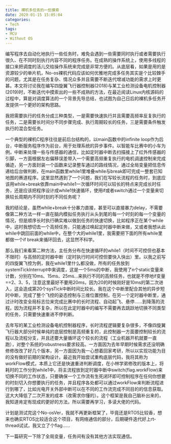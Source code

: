 ```yaml
---
title: 裸机多任务的一些摸索
date: 2020-01-15 15:05:04
categories:
- Tech
tags: 
- MCU
- Without OS
---
```


编写程序去自动化地执行一些任务时，难免会遇到一些需要同时执行或者需要执行很久、在不同时刻执行内容不同的程序任务。在成熟的操作系统上，使用多线程的接口来把调度的活儿交给操作系统来完成是非常方便的。从底层看，如果是用的是资源较少的单片机，No-os裸机代码应该如何优雅地完成多任务其实是个比较棘手的问题，尤其是在任务复杂、情况众多并且需要不断迭代增减功能的需求上时更甚。本文将讨论我在编写四旋翼飞行器控制器(2018)与某工业检测设备电机控制器(2019)时，不断迭代中摸索出的一些不成熟的方法，在最近阅读Linux内核源码的过程中，算是对调度算法的一个背景先导总结，也试图为自己日后的裸机多任务开发提供一个更好的架构思路。
<!-- more -->

我把需要执行的任务分成三种类型，一是需要快速执行并且需要高频率反复执行的任务，二是需要长时间分不同步骤完成、执行周期较长的任务，三是需要条件触发执行的混合型任务。

一个典型的裸机C程序往往是前后台结构的，以main函数中的infinite loop作为后台，中断服务程序作为前台，用于处理系统的异步事件。以智能车比赛中的小车为例，中断来处理一些与传感器的通信，比如定时器中断去扫描接上了红外传感器的引脚，一方面根据左右偏移误差带入一个需要高频重复执行的电机调速控制来完成循迹，另一方面封装一个函数来记录整车通过的路线情况，通过全局变量把信息传递给后台做判断，在main函数里while1里堆叠while与break即可完成一整套已知地图的赛道程序。这里显然遇到了一个问题，我们在写较长流程的任务时，到底应该用while+break依靠main中while1一次循环时间可以较长的特点来完成长时任务，还是应该把程序设计成while1快速循环，使用if或者switch通过一个变量来切换较长周期内不同时刻的不同任务呢？

我的结论是，虽然while+break十分暴力直接，甚至可以直接暴力delay，不需要像第二种方法一样一直在脑内模拟任务执行从头到尾的每一个时刻的每一个变量的情况，但是顺序长时执行确实难以做到任务的快速切换，比如程序正在某个while中，这时我想切去一个高频任务，只能通过唤起定时器中断来做，又或者我想从此while中跳回前面的while中，在整个大的while1里，我需要把下面的所有while里都做一个if break来循环回去，这显然不科学。

那么我们来看第二种方法，主任务分布在快速循环的while1（时间不可控但也基本不限时）与高频的定时器中断（定时执行时间可控但要快入快出）里。以我之前写的四旋翼飞控为例，我在while1里什么都没做，所有的任务放到systemTickInterrupt中来调度，这是一个5ms的中断，我使用了n个static变量来计数，分别在10ms、15ms、25ms...来执行不同的高频任务，也就是不停地if变量==2、3、5，注意这里最好不要用20ms，因为20的时候刚好是10ms的第二次进入，这会造成第20个sysTick中断时间比较长。我在这个中断里配合其他的异步短时中断，完成了整个飞控的姿态控制与三维位置控制，在另一个定时器中断里，通过计时改变全局标志位来完成比赛中的长时流程、自动起飞、悬停……到降落的流程。因为流程并不复杂，所以在此定时器中的编写不需要再去跳跃地切换不同类型的任务，只需要快速重进不停判断。

去年写的某工业检测设备电机控制器程序，长时流程逻辑要复杂很多，不像四旋翼飞行器大部分时候单纯的底层控制是高频重复的，此控制器一方面要控制较长的流程以及流程分支，并且还要大量循环这个较长的流程（工业机器开机就要一直跑），对整个系统的robustness要求较高。一方面因为去年早期时候需求还没明确修修改改了好几个版本，另一方面因为我一心想着回家考研，所以以实现功能为目的没有做好前期的架构设计。最近我开始尝试重构底层代码，我将其称为workFlow模式，本质上它还是快速重进判断调度，在小林学弟修改的版本上，将耗时的工作分到while1中，将主流程放到定时器中断中switch(flag.workFlow)来切换不同的工作状态，只要确保一个工作流有生死闭环即可控制程序在任何你想要的时刻切入你想要执行的任务，并且程序各处都可以通过workFlow来判断流程进行到哪了，比如光电开关外部中断可以在不同的工作流完成不同目的的信息获取。这大大降低了二次开发的成本（改需求你懂的）。这个框架是我自己脑补出来的，我知道肯定有现成的更好的方法，所以需要再学习，多读大佬的代码。

计划是测试完这个No-osVer，我就不再更新框架了，毕竟还是RTOS比较香，想来也确实RTOS比较适合这个项目，有网络通信的部分，后期硬件迭代好上rt-thread试试，我又立了个flag......

下一篇研究一下除了全局变量，任务间有没有其他方法实现通信。

